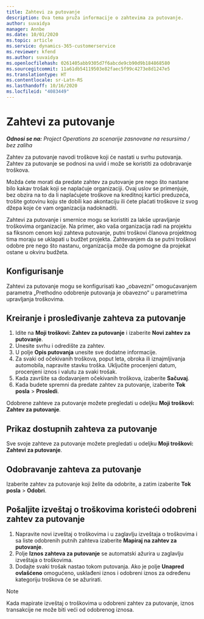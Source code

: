 ```yaml
---
title: Zahtevi za putovanje
description: Ova tema pruža informacije o zahtevima za putovanje.
author: suvaidya
manager: Annbe
ms.date: 10/01/2020
ms.topic: article
ms.service: dynamics-365-customerservice
ms.reviewer: kfend
ms.author: suvaidya
ms.openlocfilehash: 0261405abb9305d7f6abcde9cb90d9b184868580
ms.sourcegitcommit: 11a61db54119503e82faec5f99c4273e8d1247e5
ms.translationtype: HT
ms.contentlocale: sr-Latn-RS
ms.lasthandoff: 10/16/2020
ms.locfileid: "4083449"
---
```

# <a name="travel-requisitions"></a>Zahtevi za putovanje

_**Odnosi se na:** Project Operations za scenarije zasnovane na resursima / bez zaliha_

Zahtev za putovanje navodi troškove koji će nastati u svrhu putovanja. Zahtev za putovanje se podnosi na uvid i može se koristiti za odobravanje troškova.

Možda ćete morati da predate zahtev za putovanje pre nego što nastane bilo kakav trošak koji se naplaćuje organizaciji. Ovaj uslov se primenjuje, bez obzira na to da li naplaćujete troškove na kreditnoj kartici preduzeća, trošite gotovinu koju ste dobili kao akontaciju ili ćete plaćati troškove iz svog džepa koje će vam organizacija nadoknaditi.

Zahtevi za putovanje i smernice mogu se koristiti za lakše upravljanje troškovima organizacije. Na primer, ako vaša organizacija radi na projektu sa fiksnom cenom koji zahteva putovanje, putni troškovi članova projektnog tima moraju se uklapati u budžet projekta. Zahtevanjem da se putni troškovi odobre pre nego što nastanu, organizacija može da pomogne da projekat ostane u okviru budžeta.

## <a name="configuration"></a>Konfigurisanje 

Zahtevi za putovanje mogu se konfigurisati kao „obavezni“ omogućavanjem parametra „Prethodno odobrenje putovanja je obavezno“ u parametrima upravljanja troškovima. 

## <a name="create-and-submit-a-travel-requisition"></a>Kreiranje i prosleđivanje zahteva za putovanje

1. Idite na **Moji troškovi: Zahtev za putovanje** i izaberite **Novi zahtev za putovanje**.
2. Unesite svrhu i odredište za zahtev.
3. U polje **Opis putovanja** unesite sve dodatne informacije. 
4. Za svaki od očekivanih troškova, poput leta, obroka ili iznajmljivanja automobila, napravite stavku troška. Uključite procenjeni datum, procenjeni iznos i valutu za svaki trošak. 
5. Kada završite sa dodavanjem očekivanih troškova, izaberite **Sačuvaj**.
6. Kada budete spremni da predate zahtev za putovanje, izaberite **Tok posla** > **Prosledi**.

Odobrene zahteve za putovanje možete pregledati u odeljku **Moji troškovi: Zahtev za putovanje**. 

## <a name="view-available-travel-requisitions"></a>Prikaz dostupnih zahteva za putovanje

Sve svoje zahteve za putovanje možete pregledati u odeljku **Moji troškovi: Zahtevi za putovanje**.

## <a name="approve-travel-requisitions"></a>Odobravanje zahteva za putovanje

Izaberite zahtev za putovanje koji želite da odobrite, a zatim izaberite **Tok posla** > **Odobri**.  

## <a name="submit-an-expense-report-using-your-approved-travel-requisition"></a>Pošaljite izveštaj o troškovima koristeći odobreni zahtev za putovanje

1. Napravite novi izveštaj o troškovima i u zaglavlju izveštaja o troškovima i sa liste odobrenih putnih zahteva izaberite **Mapiraj na zahtev za putovanje**.
2. Polje **Iznos zahteva za putovanje** se automatski ažurira u zaglavlju izveštaja o troškovima.
3. Dodajte svaki trošak nastao tokom putovanja. Ako je polje **Unapred ovlašćeno** omogućeno, usklađeni iznos i odobreni iznos za određenu kategoriju troškova će se ažurirati.

> [!NOTE]
> Kada mapirate izveštaj o troškovima u odobreni zahtev za putovanje, iznos transakcije ne može biti veći od odobrenog iznosa. 
